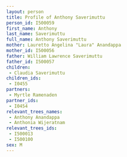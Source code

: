 ```yaml
---
layout: person
title: Profile of Anthony Saverimuttu
person_id: I500059
first_name: Anthony
last_name: Saverimuttu
full_name: Anthony Saverimuttu
mother: Lauretto Angelina "Laura" Anandappa
mother_id: I500056
father: William Lawrence Saverimuttu
father_id: I500057
children:
 - Claudia Saverimuttu
children_ids:
 - I0455
partners:
 - Myrtle Ramenaden
partner_ids:
 - I0454
relevant_trees_names:
 - Anthony Anandappa
 - Anthonia Wijeratnam
relevant_trees_ids:
 - I500013
 - I500100
sex: M
---
```


